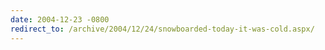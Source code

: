 ```yaml
---
date: 2004-12-23 -0800
redirect_to: /archive/2004/12/24/snowboarded-today-it-was-cold.aspx/
---
```

